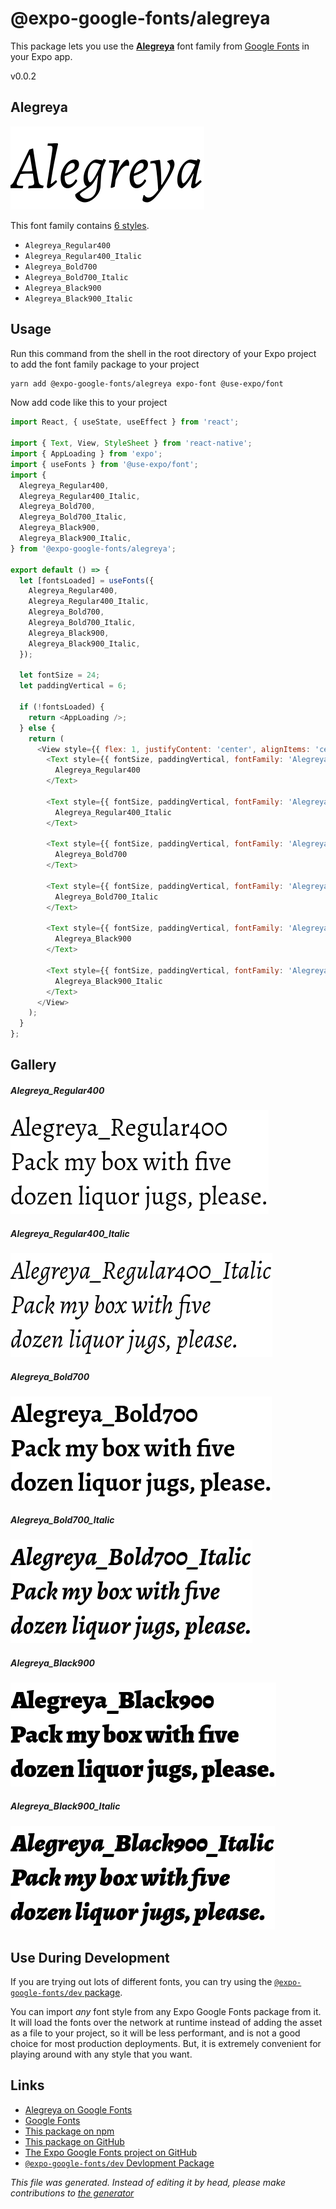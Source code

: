 # @expo-google-fonts/alegreya

This package lets you use the [**Alegreya**](https://fonts.google.com/specimen/Alegreya) font family from [Google Fonts](https://fonts.google.com/) in your Expo app.

v0.0.2

## Alegreya

![Alegreya](./font-family.png)

This font family contains [6 styles](#gallery).

- `Alegreya_Regular400`
- `Alegreya_Regular400_Italic`
- `Alegreya_Bold700`
- `Alegreya_Bold700_Italic`
- `Alegreya_Black900`
- `Alegreya_Black900_Italic`

## Usage

Run this command from the shell in the root directory of your Expo project to add the font family package to your project
```sh
yarn add @expo-google-fonts/alegreya expo-font @use-expo/font
```

Now add code like this to your project
```js
import React, { useState, useEffect } from 'react';

import { Text, View, StyleSheet } from 'react-native';
import { AppLoading } from 'expo';
import { useFonts } from '@use-expo/font';
import {
  Alegreya_Regular400,
  Alegreya_Regular400_Italic,
  Alegreya_Bold700,
  Alegreya_Bold700_Italic,
  Alegreya_Black900,
  Alegreya_Black900_Italic,
} from '@expo-google-fonts/alegreya';

export default () => {
  let [fontsLoaded] = useFonts({
    Alegreya_Regular400,
    Alegreya_Regular400_Italic,
    Alegreya_Bold700,
    Alegreya_Bold700_Italic,
    Alegreya_Black900,
    Alegreya_Black900_Italic,
  });

  let fontSize = 24;
  let paddingVertical = 6;

  if (!fontsLoaded) {
    return <AppLoading />;
  } else {
    return (
      <View style={{ flex: 1, justifyContent: 'center', alignItems: 'center' }}>
        <Text style={{ fontSize, paddingVertical, fontFamily: 'Alegreya_Regular400' }}>
          Alegreya_Regular400
        </Text>

        <Text style={{ fontSize, paddingVertical, fontFamily: 'Alegreya_Regular400_Italic' }}>
          Alegreya_Regular400_Italic
        </Text>

        <Text style={{ fontSize, paddingVertical, fontFamily: 'Alegreya_Bold700' }}>
          Alegreya_Bold700
        </Text>

        <Text style={{ fontSize, paddingVertical, fontFamily: 'Alegreya_Bold700_Italic' }}>
          Alegreya_Bold700_Italic
        </Text>

        <Text style={{ fontSize, paddingVertical, fontFamily: 'Alegreya_Black900' }}>
          Alegreya_Black900
        </Text>

        <Text style={{ fontSize, paddingVertical, fontFamily: 'Alegreya_Black900_Italic' }}>
          Alegreya_Black900_Italic
        </Text>
      </View>
    );
  }
};

```

## Gallery

##### Alegreya_Regular400
![Alegreya_Regular400](./530d78cba23c5d8e261ae9447b431e1fa550f9dc6563540a0c400be3f7ee88ab.ttf.png)

##### Alegreya_Regular400_Italic
![Alegreya_Regular400_Italic](./efba5f9b4495a2e911ec871cc4dfebb5dba60bc72d643c0dd346e8f90513f81a.ttf.png)

##### Alegreya_Bold700
![Alegreya_Bold700](./c00ad52d215d793be827a98a0661e13bbd3276c96c6aa5e6c8d71c9487a3da03.ttf.png)

##### Alegreya_Bold700_Italic
![Alegreya_Bold700_Italic](./bd912b8f7b092f81fc94ee9f3b769e57ecbb1a2443bfce7d405d2ad0c48c04b4.ttf.png)

##### Alegreya_Black900
![Alegreya_Black900](./f2d4a4c114f8e7ad762e764046f117bf954b1ba7797bbe6b6d754decc9bdbf99.ttf.png)

##### Alegreya_Black900_Italic
![Alegreya_Black900_Italic](./01804c5bcb6aedbda393491d82c14328987c7fb66a6ef8c8313aed5d683d3dad.ttf.png)


## Use During Development

If you are trying out lots of different fonts, you can try using the [`@expo-google-fonts/dev` package](https://www.npmjs.com/package/@expo-google-fonts/dev).

You can import *any* font style from any Expo Google Fonts package from it. It will load the fonts
over the network at runtime instead of adding the asset as a file to your project, so it will be 
less performant, and is not a good choice for most production deployments. But, it is extremely convenient
for playing around with any style that you want.

## Links

- [Alegreya on Google Fonts](https://fonts.google.com/specimen/Alegreya)
- [Google Fonts](https://fonts.google.com/)
- [This package on npm](https://www.npmjs.com/package/@expo-google-fonts/alegreya)
- [This package on GitHub](https://github.com/expo/google-fonts/tree/master/font-packages/alegreya)
- [The Expo Google Fonts project on GitHub](https://github.com/expo/google-fonts)
- [`@expo-google-fonts/dev` Devlopment Package](https://github.com/expo/google-fonts/tree/master/font-packages/dev)


*This file was generated. Instead of editing it by head, please make contributions to [the generator](https://github.com/expo/google-fonts/tree/master/packages/generator)*
